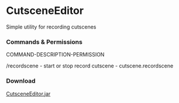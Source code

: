 # CutsceneEditor
Simple utility for recording cutscenes

### Commands & Permissions
COMMAND-DESCRIPTION-PERMISSION

/recordscene - start or stop record cutscene - cutscene.recordscene

### Download
[CutsceneEditor.jar](https://www.dropbox.com/s/fozmw7fowjuylx0/CutsceneEditor.jar?dl=1)
